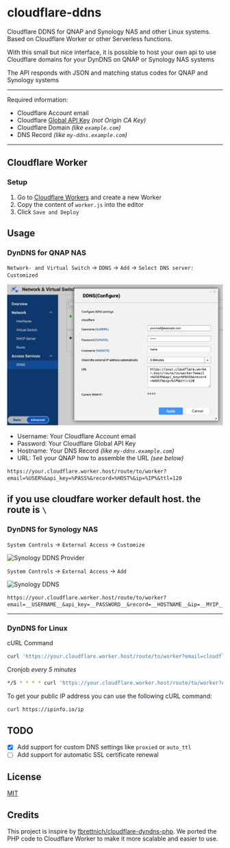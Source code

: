 # cloudflare-ddns
Cloudflare DDNS for QNAP and Synology NAS and other Linux systems. Based on Cloudflare Worker or other Serverless functions.

With this small but nice interface, it is possible to host your own api to use Cloudflare domains for your DynDNS on QNAP or Synology NAS systems

The API responds with JSON and matching status codes for QNAP and Synology systems


------------

Required information:
- Cloudflare Account email
- Cloudflare [Global API Key](https://dash.cloudflare.com/profile/api-tokens "Global API Key") *(not Origin CA Key)* 
- Cloudflare Domain *(like `example.com`)*
- DNS Record *(like `my-ddns.example.com`)*

------------
## Cloudflare Worker
### Setup
1. Go to [Cloudflare Workers](https://workers.cloudflare.com/) and create a new Worker
2. Copy the content of `worker.js` into the editor
3. Click `Save and Deploy`
## Usage
### DynDNS for QNAP NAS
`Network- and Virtual Switch` -> `DDNS` -> `Add` -> `Select DNS server: Customized`

![QNAP DDNS](https://raw.githubusercontent.com/lmxx1234567/cloudflare-ddns/main/images/qnap-ddns.png "QNAP DDNS")

- Username: Your Cloudflare Account email
- Password: Your Cloudflare Global API Key
- Hostname: Your DNS Record *(like `my-ddns.example.com`)*
- URL: Tell your QNAP how to assemble the URL *(see below)*

```
https://your.cloudflare.worker.host/route/to/worker?email=%USER%&api_key=%PASS%&record=%HOST%&ip=%IP%&ttl=120
```
if you use cloudfare worker default host. the route is `\`
------------

### DynDNS for Synology NAS
`System Controls` -> `External Access` -> `Customize`

![Synology DDNS Provider](https://raw.githubusercontent.com/fbrettnich/cloudflare-dyndns-php/main/.github/images/synology-ddns-provider.png "Synology DDNS Provider")

`System Controls` -> `External Access` -> `Add`

![Synology DDNS](https://raw.githubusercontent.com/fbrettnich/cloudflare-dyndns-php/main/.github/images/synology-ddns.png "Synology DDNS")

```
https://your.cloudflare.worker.host/route/to/worker?email=__USERNAME__&api_key=__PASSWORD__&record=__HOSTNAME__&ip=__MYIP__&ttl=120
```
------------

### DynDNS for Linux
cURL Command
```bash
curl 'https://your.cloudflare.worker.host/route/to/worker?email=cloudflare@email.com&api_key=XXXX&record=my-ddns.example.com&ip=$(curl -s https://ipinfo.io/ip)&ttl=120'
```

Cronjob *every 5 minutes*
```bash
*/5 * * * * curl 'https://your.cloudflare.worker.host/route/to/worker?email=cloudflare@email.com&api_key=XXXX&record=my-ddns.example.com&ip=$(curl -s https://ipinfo.io/ip)&ttl=120' >/dev/null 2>&1
```

To get your public IP address you can use the following cURL command:
```bash
curl https://ipinfo.io/ip
```
## TODO
- [x] Add support for custom DNS settings like `proxied` or `auto_ttl`
- [ ] Add support for automatic SSL certificate renewal

## License
[MIT](LICENSE)

## Credits
This project is inspire by [fbrettnich/cloudflare-dyndns-php](https://github.com/fbrettnich/cloudflare-dyndns-php). We ported the PHP code to Cloudflare Worker to make it more scalable and easier to use.